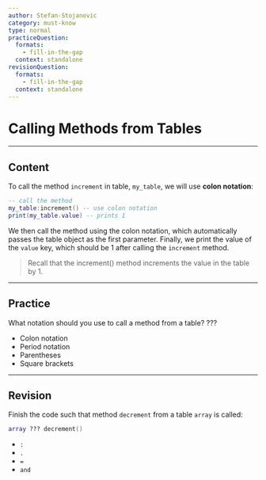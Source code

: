 ```yaml
---
author: Stefan-Stojanovic
category: must-know
type: normal
practiceQuestion:
  formats:
    - fill-in-the-gap
  context: standalone
revisionQuestion:
  formats:
    - fill-in-the-gap
  context: standalone
---
```


# Calling Methods from Tables

---
## Content

To call the method `increment` in table, `my_table`, we will use **colon notation**:

```lua
-- call the method
my_table:increment() -- use colon notation
print(my_table.value) -- prints 1
```
We then call the method using the colon notation, which automatically passes the table object as the first parameter. Finally, we print the value of the `value` key, which should be 1 after calling the `increment` method.

> Recall that the increment() method increments the value in the table by 1.

---

## Practice

What notation should you use to call a method from a table? ???

- Colon notation
- Period notation
- Parentheses
- Square brackets

---

## Revision

Finish the code such that method `decrement` from a table `array` is called:

```lua
array ??? decrement()
```

- `:`
- `.`
- `=`
- `and`